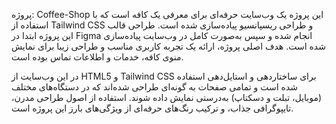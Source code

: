 پروژه: Coffee-Shop
این پروژه یک وب‌سایت حرفه‌ای برای معرفی یک کافه است که با استفاده از Tailwind CSS و طراحی ریسپانسیو پیاده‌سازی شده است. طراحی قالب این پروژه ابتدا در Figma انجام شده و سپس به‌صورت کامل در وب‌سایت پیاده‌سازی شده است. هدف اصلی پروژه، ارائه یک تجربه کاربری مناسب و طراحی زیبا برای نمایش منوی کافه، خدمات و اطلاعات تماس بوده است.

در این وب‌سایت از HTML5 و Tailwind CSS برای ساختاردهی و استایل‌دهی استفاده شده است و تمامی صفحات به گونه‌ای طراحی شده‌اند که در دستگاه‌های مختلف (موبایل، تبلت و دسکتاپ) به‌درستی نمایش داده شوند. استفاده از اصول طراحی مدرن، تایپوگرافی جذاب، و ترکیب رنگ‌های حرفه‌ای از ویژگی‌های بارز این پروژه است.

